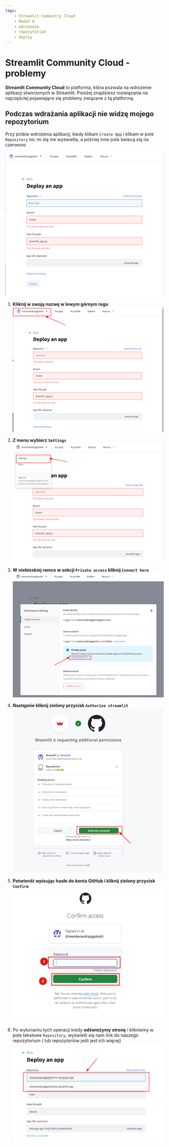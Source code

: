 ```yaml
---
tags:
    - Streamlit Community Cloud
    - Moduł 6
    - wdrożenie
    - repozytorium
    - deploy
---
```


# **Streamlit Community Cloud - problemy**

**Streamlit Community Cloud** to platforma, która pozwala na wdrożenie aplikacji stworzonych w Streamlit. Poniżej znajdziesz rozwiązania na najczęściej pojawiające się problemy związane z tą platformą.

## **Podczas wdrażania aplikacji nie widzę mojego repozytorium**

Przy próbie wdrożenia aplikacji, kiedy klikam `Create App` i klikam w pole `Repository` nic mi się nie wyświetla, a później
inne pola świecą się na czerwono

![](./assets/streamlit_community_cloud__cant_select_repository.png)


1. **Kliknij w swoją nazwę w lewym górnym rogu**
![](./assets/streamlit_community_cloud__cant_select_repository__solution_step_1.png)

1. **Z menu wybierz `Settings`**
![](./assets/streamlit_community_cloud__cant_select_repository__solution_step_2.png)

1. **W niebieskiej ramce w sekcji `Private access` kliknij `Connect here`**
![](./assets/streamlit_community_cloud__cant_select_repository__solution_step_3.png)

1. **Następnie kliknij zielony przycisk `Authorize streamlit`**
![](./assets/streamlit_community_cloud__cant_select_repository__solution_step_4.png)

1. **Potwierdź wpisując hasło do konta GitHub i kliknij zielony przycisk `Confirm`**
![](./assets/streamlit_community_cloud__cant_select_repository__solution_step_5.png)

1. Po wykonaniu tych operacji kiedy **odświeżymy stronę** i klikniemy w pole tekstowe `Repository`, wyświetli się nam link do naszego repozytorium ( lub repozytoriów jeśli jest
ich więcej)
![](./assets/streamlit_community_cloud__cant_select_repository__solution_step_6.png)